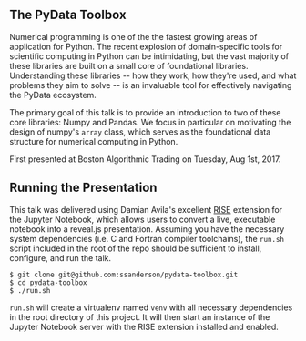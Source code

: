 The PyData Toolbox
------------------

Numerical programming is one of the the fastest growing areas of application
for Python. The recent explosion of domain-specific tools for scientific
computing in Python can be intimidating, but the vast majority of these
libraries are built on a small core of foundational libraries. Understanding
these libraries -- how they work, how they're used, and what problems they aim
to solve -- is an invaluable tool for effectively navigating the PyData
ecosystem.

The primary goal of this talk is to provide an introduction to two of these
core libraries: Numpy and Pandas. We focus in particular on motivating the
design of numpy's `array` class, which serves as the foundational data
structure for numerical computing in Python.

First presented at Boston Algorithmic Trading on Tuesday, Aug 1st, 2017.

Running the Presentation
------------------------

This talk was delivered using Damian Avila's excellent
[RISE](https://github.com/damianavila/RISE/) extension for the Jupyter
Notebook, which allows users to convert a live, executable notebook into a
reveal.js presentation. Assuming you have the necessary system dependencies
(i.e. C and Fortran compiler toolchains), the `run.sh` script included in the
root of the repo should be sufficient to install, configure, and run the talk.

    $ git clone git@github.com:ssanderson/pydata-toolbox.git
    $ cd pydata-toolbox
    $ ./run.sh

`run.sh` will create a virtualenv named `venv` with all necessary dependencies
in the root directory of this project. It will then start an instance of the
Jupyter Notebook server with the RISE extension installed and enabled.
